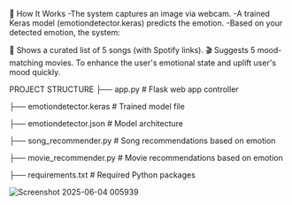 🧠 How It Works
-The system captures an image via webcam.
-A trained Keras model (emotiondetector.keras) predicts the emotion.
-Based on your detected emotion, the system:

   🎵 Shows a curated list of 5 songs (with Spotify links).
   🎬 Suggests 5 mood-matching movies.
To enhance the user's emotional state and uplift user's mood quickly.

PROJECT STRUCTURE
├── app.py                   # Flask web app controller

├── emotiondetector.keras   # Trained model file

├── emotiondetector.json    # Model architecture

├── song_recommender.py     # Song recommendations based on emotion

├── movie_recommender.py    # Movie recommendations based on emotion

├── requirements.txt        # Required Python packages



![Screenshot 2025-06-04 005939](https://github.com/user-attachments/assets/c5a526c1-7060-42ec-800b-49c4828ef6de)

